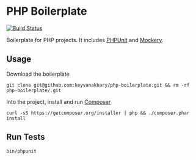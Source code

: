 PHP Boilerplate
===============

[![Build Status](https://secure.travis-ci.org/keyvanakbary/php-boilerplate.svg?branch=master)](http://travis-ci.org/keyvanakbary/php-boilerplate)

Boilerplate for PHP projects. It includes [PHPUnit](https://github.com/sebastianbergmann/phpunit) and [Mockery](https://github.com/padraic/mockery).

Usage
-----
Download the boilerplate

    git clone git@github.com:keyvanakbary/php-boilerplate.git && rm -rf php-boilerplate/.git

Into the project, install and run [Composer](https://getcomposer.org/)

    curl -sS https://getcomposer.org/installer | php && ./composer.phar install

Run Tests
---------

    bin/phpunit

